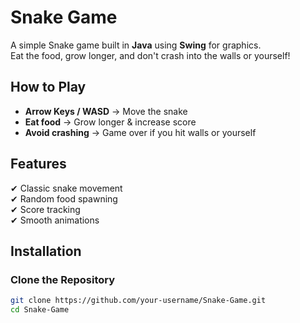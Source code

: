 # Snake Game

A simple Snake game built in **Java** using **Swing** for graphics.  
Eat the food, grow longer, and don't crash into the walls or yourself!  

## How to Play
- **Arrow Keys / WASD** → Move the snake
- **Eat food** → Grow longer & increase score
- **Avoid crashing** → Game over if you hit walls or yourself

## Features
✔ Classic snake movement  
✔ Random food spawning  
✔ Score tracking  
✔ Smooth animations  

## Installation
### Clone the Repository
```sh
git clone https://github.com/your-username/Snake-Game.git
cd Snake-Game
